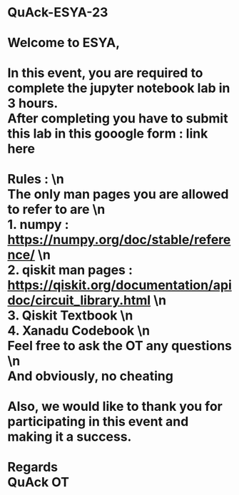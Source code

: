 # QuAck-ESYA-23<br><br>Welcome to ESYA,<br><br>In this event, you are required to complete the jupyter notebook lab in 3 hours. <br>After completing you have to submit this lab in this gooogle form : link here<br><br>Rules : \n<br>  The only man pages you are allowed to refer to are \n<br>    1. numpy : https://numpy.org/doc/stable/reference/ \n<br>    2. qiskit man pages : https://qiskit.org/documentation/apidoc/circuit_library.html \n<br>    3. Qiskit Textbook \n<br>    4. Xanadu Codebook \n<br>  Feel free to ask the OT any questions \n<br>  And obviously, no cheating<br><br>Also, we would like to thank you for participating in this event and making it a success.<br><br>Regards<br>QuAck OT<br>
